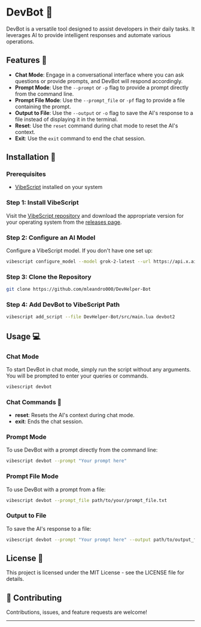 # DevBot 🤖

DevBot is a versatile tool designed to assist developers in their daily tasks. It leverages AI to provide intelligent responses and automate various operations.

## Features 🚀

- **Chat Mode**: Engage in a conversational interface where you can ask questions or provide prompts, and DevBot will respond accordingly.
- **Prompt Mode**: Use the `--prompt` or `-p` flag to provide a prompt directly from the command line.
- **Prompt File Mode**: Use the `--prompt_file` or `-pf` flag to provide a file containing the prompt.
- **Output to File**: Use the `--output` or `-o` flag to save the AI's response to a file instead of displaying it in the terminal.
- **Reset**: Use the `reset` command during chat mode to reset the AI's context.
- **Exit**: Use the `exit` command to end the chat session.

## Installation 🔧

### Prerequisites

- [VibeScript](https://github.com/OUIsolutions/VibeScript) installed on your system

### Step 1: Install VibeScript

Visit the [VibeScript repository](https://github.com/OUIsolutions/VibeScript) and download the appropriate version for your operating system from the [releases page](https://github.com/OUIsolutions/VibeScript/releases/tag/0.2.0).

### Step 2: Configure an AI Model

Configure a VibeScript model. If you don't have one set up:

```bash
vibescript configure_model --model grok-2-latest --url https://api.x.ai/v1/chat/completions --key "your_api_key"
```

### Step 3: Clone the Repository

```bash
git clone https://github.com/mleandro000/DevHelper-Bot
```

### Step 4: Add DevBot to VibeScript Path

```bash
vibescript add_script --file DevHelper-Bot/src/main.lua devbot2
```


## Usage 💻

### Chat Mode

To start DevBot in chat mode, simply run the script without any arguments. You will be prompted to enter your queries or commands.

```bash
vibescript devbot
```

### Chat Commands 📖

- **reset**: Resets the AI's context during chat mode.
- **exit**: Ends the chat session.


### Prompt Mode

To use DevBot with a prompt directly from the command line:

```bash
vibescript devbot --prompt "Your prompt here"
```

### Prompt File Mode

To use DevBot with a prompt from a file:

```bash
vibescript devbot --prompt_file path/to/your/prompt_file.txt
```

### Output to File

To save the AI's response to a file:

```bash
vibescript devbot --prompt "Your prompt here" --output path/to/output_file.txt
```



## License 📜

This project is licensed under the MIT License - see the LICENSE file for details.

## 🤝 Contributing

Contributions, issues, and feature requests are welcome!

-----------------
